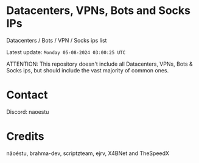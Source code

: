 # Datacenters, VPNs, Bots and Socks IPs
 
Datacenters / Bots / VPN / Socks ips list

Latest update: `Monday 05-08-2024 03:00:25 UTC` 

ATTENTION: This repository doesn't include all Datacenters, VPNs, Bots & Socks ips, 
but should include the vast majority of common ones.

# Contact
Discord: naoestu

# Credits
nãoéstu, brahma-dev, scriptzteam, ejrv, X4BNet and TheSpeedX
